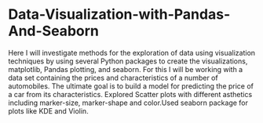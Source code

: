 # Data-Visualization-with-Pandas-And-Seaborn
Here I will investigate methods for the exploration of data using visualization techniques by using several Python packages to create the visualizations, matplotlib, Pandas plotting, and seaborn.
For this I will be working with a data set containing the prices and characteristics of a number of automobiles. 
The ultimate goal is to build a model for predicting the price of a car from its characteristics.
Explored Scatter plots with different asthetics including marker-size, marker-shape and color.Used seaborn package for plots like KDE and Violin.

